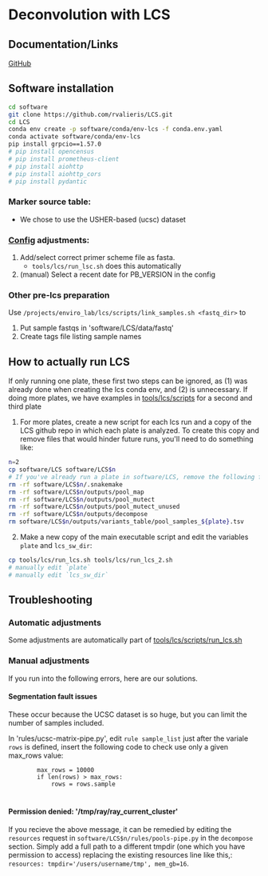# Deconvolution with LCS

## Documentation/Links
[GitHub](https://github.com/rvalieris/LCS)

## Software installation
```bash
cd software
git clone https://github.com/rvalieris/LCS.git
cd LCS
conda env create -p software/conda/env-lcs -f conda.env.yaml
conda activate software/conda/env-lcs
pip install grpcio==1.57.0
# pip install opencensus
# pip install prometheus-client
# pip install aiohttp
# pip install aiohttp_cors
# pip install pydantic
```

### Marker source table:
* We chose to use the USHER-based (ucsc) dataset

### [Config](software/LCS/rules/config.py) adjustments:
1. Add/select correct primer scheme file as fasta.
   * `tools/lcs/run_lsc.sh` does this automatically
2. (manual) Select a recent date for PB_VERSION in the config

### Other pre-lcs preparation
Use `/projects/enviro_lab/lcs/scripts/link_samples.sh <fastq_dir>` to
1. Put sample fastqs in 'software/LCS/data/fastq'
2. Create tags file listing sample names

## How to actually run LCS
If only running one plate, these first two steps can be ignored, as (1) was already done when creating the lcs conda env, and (2) is unnecessary. If doing more plates, we have examples in [tools/lcs/scripts](tools/lcs/scripts) for a second and third plate
1. For more plates, create a new script for each lcs run and a copy of the LCS github repo in which each plate is analyzed. To create this copy and remove files that would hinder future runs, you'll need to do something like:
```bash
n=2
cp software/LCS software/LCS$n
# If you've already run a plate in software/LCS, remove the following files. Otherwise, the below commands should be unnecessary.
rm -rf software/LCS$n/.snakemake
rm -rf software/LCS$n/outputs/pool_map
rm -rf software/LCS$n/outputs/pool_mutect
rm -rf software/LCS$n/outputs/pool_mutect_unused
rm -rf software/LCS$n/outputs/decompose
rm software/LCS$n/outputs/variants_table/pool_samples_${plate}.tsv
``` 

2. Make a new copy of the main executable script and edit the variables `plate` and `lcs_sw_dir`:
```bash
cp tools/lcs/run_lcs.sh tools/lcs/run_lcs_2.sh
# manually edit `plate`
# manually edit `lcs_sw_dir`
```

## Troubleshooting
### Automatic adjustments
Some adjustments are automatically part of [tools/lcs/scripts/run_lcs.sh](./scripts/run_lcs.sh)
### Manual adjustments
If you run into the following errors, here are our solutions.

#### Segmentation fault issues
These occur because the UCSC dataset is so huge, but you can limit the number of samples included.

In 'rules/ucsc-matrix-pipe.py', edit `rule sample_list` just after the variale `rows` is defined, insert the following code to check use only a given max_rows value:
```
		max_rows = 10000
		if len(rows) > max_rows:
			rows = rows.sample
```
#
#### Permission denied: '/tmp/ray/ray_current_cluster'
If you recieve the above message, it can be remedied by editing the `resources` request in `software/LCS$n/rules/pools-pipe.py` in the `decompose` section. Simply add a full path to a different tmpdir (one which you have permission to access) replacing the existing resources line like this,: `resources: tmpdir='/users/username/tmp', mem_gb=16`.